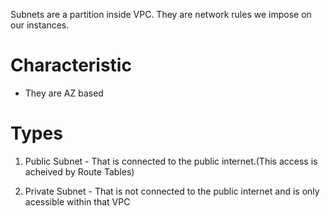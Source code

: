 Subnets are a partition inside VPC.
They are network rules we impose on our instances.

# Characteristic
- They are AZ based

# Types
1. Public Subnet - That is connected to the public internet.(This access is acheived by Route Tables)

2. Private Subnet - That is not connected to the public internet and is only acessible within that VPC